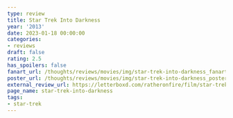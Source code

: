 ```yaml
---
type: review
title: Star Trek Into Darkness
year: '2013'
date: 2023-01-18 00:00:00
categories:
- reviews
draft: false
rating: 2.5
has_spoilers: false
fanart_url: /thoughts/reviews/movies/img/star-trek-into-darkness_fanart.png
poster_url: /thoughts/reviews/movies/img/star-trek-into-darkness_poster.png
external_review_url: https://letterboxd.com/ratheronfire/film/star-trek-into-darkness/
page_name: star-trek-into-darkness
tags:
- star-trek
---
```


